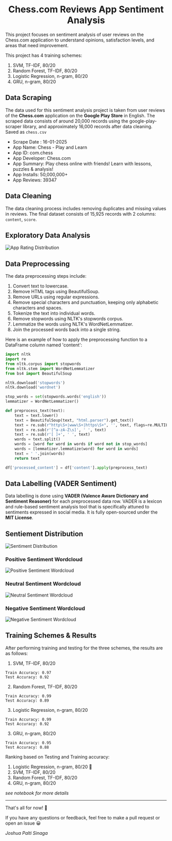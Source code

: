 <h1><center>Chess.com Reviews App Sentiment Analysis</center></h1>

This project focuses on sentiment analysis of user reviews on the Chess.com application to understand opinions, satisfaction levels, and areas that need improvement.

This project has 4 training schemes:

1. SVM, TF-IDF, 80/20
2. Random Forest, TF-IDF, 80/20
3. Logistic Regression, n-gram, 80/20
4. GRU, n-gram, 80/20

## Data Scraping

The data used for this sentiment analysis project is taken from user reviews of the **Chess.com** application on the **Google Play Store** in English. The scraped data consists of around 20,000 records using the google-play-scraper library, and approximately 16,000 records after data cleaning. Saved as `chess.csv`

-   Scrape Date : 16-01-2025
-   App Name: Chess - Play and Learn
-   App ID: com.chess
-   App Developer: Chess.com
-   App Summary: Play chess online with friends! Learn with lessons, puzzles & analysis!
-   App Installs: 50,000,000+
-   App Reviews: 39347

## Data Cleaning

The data cleaning process includes removing duplicates and missing values in reviews. The final dataset consists of 15,925 records with 2 columns: `content`, `score`.

## Exploratory Data Analysis

![App Rating Distribution](images/rating.png)

## Data Preprocessing

The data preprocessing steps include:

1. Convert text to lowercase.
2. Remove HTML tags using BeautifulSoup.
3. Remove URLs using regular expressions.
4. Remove special characters and punctuation, keeping only alphabetic characters and spaces.
5. Tokenize the text into individual words.
6. Remove stopwords using NLTK's stopwords corpus.
7. Lemmatize the words using NLTK's WordNetLemmatizer.
8. Join the processed words back into a single string.

Here is an example of how to apply the preprocessing function to a DataFrame column named 'content':

```python
import nltk
import re
from nltk.corpus import stopwords
from nltk.stem import WordNetLemmatizer
from bs4 import BeautifulSoup

nltk.download('stopwords')
nltk.download('wordnet')

stop_words = set(stopwords.words('english'))
lemmatizer = WordNetLemmatizer()

def preprocess_text(text):
    text = text.lower()
    text = BeautifulSoup(text, "html.parser").get_text()
    text = re.sub(r"http\S+|www\S+|https\S+", '', text, flags=re.MULTILINE)
    text = re.sub(r'[^a-zA-Z\s]', ' ', text)
    text = re.sub(r'[ ]+', ' ', text)
    words = text.split()
    words = [word for word in words if word not in stop_words]
    words = [lemmatizer.lemmatize(word) for word in words]
    text = ' '.join(words)
    return text

df['processed_content'] = df['content'].apply(preprocess_text)
```

## Data Labelling (VADER Sentiment)

Data labelling is done using **VADER (Valence Aware Dictionary and Sentiment Reasoner)** for each preprocessed data row.
VADER is a lexicon and rule-based sentiment analysis tool that is specifically attuned to sentiments expressed in social media. It is fully open-sourced under the **MIT License**.

## Sentiement Distribution

![Sentiment Distribution](images/sentiment.png)

### Positive Sentiment Wordcloud

![Positive Sentiment Wordcloud](images/positivewc.png)

### Neutral Sentiment Wordcloud

![Neutral Sentiment Wordcloud](images/neutralwc.png)

### Negative Sentiment Wordcloud

![Negative Sentiment Wordcloud](images/negativewc.png)


## Training Schemes & Results

After performing training and testing for the three schemes, the results are as follows:

1. SVM, TF-IDF, 80/20
```
Train Accuracy: 0.97
Test Accuracy: 0.92
```
2. Random Forest, TF-IDF, 80/20
```
Train Accuracy: 0.99
Test Accuracy: 0.89
```
3. Logistic Regression, n-gram, 80/20
```
Train Accuracy: 0.99
Test Accuracy: 0.92
```
3. GRU, n-gram, 80/20
```
Train Accuracy: 0.95
Test Accuracy: 0.88
```

Ranking based on Testing and Training accuracy:
1. Logistic Regression, n-gram, 80/20 👑
2. SVM, TF-IDF, 80/20
3. Random Forest, TF-IDF, 80/20
4. GRU, n-gram, 80/20

*see notebook for more details*

---

That's all for now! 🚀

If you have any questions or feedback, feel free to make a pull request or open an issue 😀

*Joshua Palti Sinaga*
